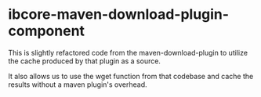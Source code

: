 # ibcore-maven-download-plugin-component

This is slightly refactored code from the maven-download-plugin
to utilize the cache produced by that plugin as a source.

It also allows us to use the wget function from that codebase 
and cache the results without a maven plugin's overhead.


